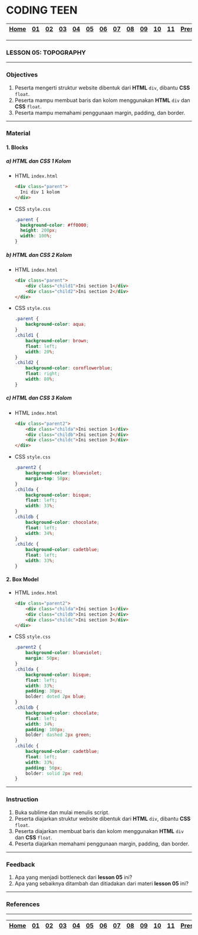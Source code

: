 # CODING TEEN

| [Home][0] | [01][1] | [02][2] | [03][3] | [04][4] | [05][5] | [06][6] | [07][7] | [08][8] | [09][9] | [10][10] | [11][11] | [Presentation][12] |
|:---------:|:-------:|:-------:|:-------:|:-------:|:-------:|:-------:|:-------:|:-------:|:-------:|:--------:|:--------:|:------------------:|

---

### LESSON 05: TOPOGRAPHY

---

### Objectives
1. Peserta mengerti struktur website dibentuk dari **HTML** `div`, dibantu **CSS** `float`.
2. Peserta mampu membuat baris dan kolom menggunakan **HTML** `div` dan **CSS** `float`.
2. Peserta mampu memahami penggunaan margin, padding, dan border.

---

### Material
#### 1. Blocks
##### a) HTML dan CSS 1 Kolom
* HTML `index.html`
  ```html
  <div class="parent">
    Ini div 1 kolom
  </div>
  ```
* CSS `style.css`
  ```css
  .parent {
    background-color: #ff0000;
    height: 200px;
    width: 100%;
  }
  ```

##### b) HTML dan CSS 2 Kolom
* HTML `index.html`
  ```html
  <div class="parent">
      <div class="child1">Ini section 1</div>
      <div class="child2">Ini section 2</div>
  </div>
  ```
* CSS `style.css`
  ```css
  .parent {
      background-color: aqua;
  }
  .child1 {
      background-color: brown;
      float: left;
      width: 20%;
  }
  .child2 {
      background-color: cornflowerblue;
      float: right;
      width: 80%;
  }
  ```

##### c) HTML dan CSS 3 Kolom
* HTML `index.html`
  ```html
  <div class="parent2">
      <div class="childa">Ini section 1</div>
      <div class="childb">Ini section 2</div>
      <div class="childc">Ini section 3</div>
  </div>
  ```
* CSS `style.css`
  ```css
  .parent2 {
      background-color: blueviolet;
      margin-top: 50px;
  }
  .childa {
      background-color: bisque;
      float: left;
      width: 33%;
  }
  .childb {
      background-color: chocolate;
      float: left;
      width: 34%;
  }
  .childc {
      background-color: cadetblue;
      float: left;
      width: 33%;
  }
  ```
#### 2. Box Model

* HTML `index.html`
  ```html
  <div class="parent2">
      <div class="childa">Ini section 1</div>
      <div class="childb">Ini section 2</div>
      <div class="childc">Ini section 3</div>
  </div>
  ```
* CSS `style.css`
  ```css
  .parent2 {
      background-color: blueviolet;
      margin: 50px;
  }
  .childa {
      background-color: bisque;
      float: left;
      width: 33%;
      padding: 30px;
      bolder: doted 2px blue;
  }
  .childb {
      background-color: chocolate;
      float: left;
      width: 34%;
      padding: 100px;
      bolder: dashed 2px green;
  }
  .childc {
      background-color: cadetblue;
      float: left;
      width: 33%;
      padding: 50px;
      bolder: solid 2px red;
  }
  ```

---

### Instruction
1. Buka sublime dan mulai menulis script.
1. Peserta diajarkan struktur website dibentuk dari **HTML** `div`, dibantu **CSS** `float`.
2. Peserta diajarkan membuat baris dan kolom menggunakan **HTML** `div` dan **CSS** `float`.
2. Peserta diajarkan memahami penggunaan margin, padding, dan border.

---

### Feedback
1. Apa yang menjadi bottleneck dari **lesson 05** ini?
2. Apa yang sebaiknya ditambah dan ditiadakan dari materi **lesson 05** ini?

---

### References


---

| [Home][0] | [01][1] | [02][2] | [03][3] | [04][4] | [05][5] | [06][6] | [07][7] | [08][8] | [09][9] | [10][10] | [11][11] | [Presentation][12] |
|:---------:|:-------:|:-------:|:-------:|:-------:|:-------:|:-------:|:-------:|:-------:|:-------:|:--------:|:--------:|:------------------:|

[0]: README.md "Home"
[1]: lesson-01.md "Web Technology"
[2]: lesson-02.md "HTML & CSS"
[3]: lesson-03.md "Typography"
[4]: lesson-04.md "Form & Embed"
[5]: lesson-05.md "Topography"
[6]: lesson-06.md "Topography Advanced"
[7]: lesson-07.md "Framework"
[8]: lesson-08.md "Framework Advanced"
[9]: lesson-09.md "Personal Project"
[10]: lesson-10.md "Personal Project Consultation"
[11]: lesson-11.md "Domain, Hosting dan Github Pages"
[12]: lesson-12.md "Presentation"
